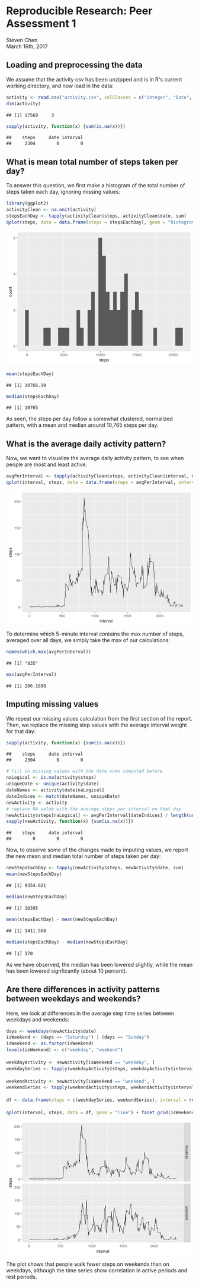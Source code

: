 # Reproducible Research: Peer Assessment 1
Steven Chen  
March 16th, 2017  



## Loading and preprocessing the data

We assume that the activity csv has been unzipped and is in R's current working
directory, and now load in the data:


```r
activity <- read.csv("activity.csv", colClasses = c("integer", "Date", "integer"))
dim(activity)
```

```
## [1] 17568     3
```

```r
sapply(activity, function(x) {sum(is.na(x))})
```

```
##    steps     date interval 
##     2304        0        0
```


## What is mean total number of steps taken per day?

To answer this question, we first make a histogram of the total number of steps
taken each day, ignoring missing values:


```r
library(ggplot2)
activityClean <- na.omit(activity)
stepsEachDay <- tapply(activityClean$steps, activityClean$date, sum)
qplot(steps, data = data.frame(steps = stepsEachDay), geom = "histogram", binwidth = 500)
```

![](PA1_template_files/figure-html/numsteps-1.png)<!-- -->

```r
mean(stepsEachDay)
```

```
## [1] 10766.19
```

```r
median(stepsEachDay)
```

```
## [1] 10765
```

As seen, the steps per day follow a somewhat clustered, normalized pattern, with
a mean and median around 10,765 steps per day.


## What is the average daily activity pattern?

Now, we want to visualize the average daily activity pattern, to see when people
are most and least active.


```r
avgPerInterval <- tapply(activityClean$steps, activityClean$interval, mean)
qplot(interval, steps, data = data.frame(steps = avgPerInterval, interval = unique(activity$interval)), geom = "line")
```

![](PA1_template_files/figure-html/dailyactivity-1.png)<!-- -->

To determine which 5-minute interval contains the max number of steps, averaged over
all days, we simply take the max of our calculations:


```r
names(which.max(avgPerInterval))
```

```
## [1] "835"
```

```r
max(avgPerInterval)
```

```
## [1] 206.1698
```

## Imputing missing values

We repeat our missing values calculation from the first section of the report.
Then, we replace the missing step values with the average interval weight for that day:


```r
sapply(activity, function(x) {sum(is.na(x))})
```

```
##    steps     date interval 
##     2304        0        0
```

```r
# fill in missing values with the date sums computed before
naLogical <- is.na(activity$steps)
uniqueDate <- unique(activity$date)
dateNames <- activity$date[naLogical]
dateIndices <- match(dateNames, uniqueDate)
newActivity <- activity
# replace NA value with the average steps per interval on that day
newActivity$steps[naLogical] <- avgPerInterval[dateIndices] / length(unique(activity$date))
sapply(newActivity, function(x) {sum(is.na(x))})
```

```
##    steps     date interval 
##        0        0        0
```

Now, to observe some of the changes made by imputing values, we report the new
mean and median total number of steps taken per day:


```r
newStepsEachDay <- tapply(newActivity$steps, newActivity$date, sum)
mean(newStepsEachDay)
```

```
## [1] 9354.621
```

```r
median(newStepsEachDay)
```

```
## [1] 10395
```

```r
mean(stepsEachDay) - mean(newStepsEachDay)
```

```
## [1] 1411.568
```

```r
median(stepsEachDay) - median(newStepsEachDay)
```

```
## [1] 370
```

As we have observed, the median has been lowered slightly, while the mean has
been lowered signficantly (about 10 percent).


## Are there differences in activity patterns between weekdays and weekends?

Here, we look at differences in the average step time series between weekdays
and weekends:


```r
days <- weekdays(newActivity$date)
isWeekend <- (days == "Saturday") | (days == "Sunday")
isWeekend <- as.factor(isWeekend)
levels(isWeekend) <- c("weekday", "weekend")

weekdayActivity <- newActivity[isWeekend == "weekday", ]
weekdaySeries <- tapply(weekdayActivity$steps, weekdayActivity$interval, mean)

weekendActivity <- newActivity[isWeekend == "weekend", ]
weekendSeries <- tapply(weekendActivity$steps, weekendActivity$interval, mean)

df <- data.frame(steps = c(weekdaySeries, weekendSeries), interval = rep(unique(newActivity$interval), 2), isWeekend = as.factor(rep(c("weekday", "weekend"), each = 288)))

qplot(interval, steps, data = df, geom = "line") + facet_grid(isWeekend ~ .)
```

![](PA1_template_files/figure-html/weekdays-1.png)<!-- -->

The plot shows that people walk fewer steps on weekends than on weekdays,
although the time series show correlation in active periods and rest periods.
